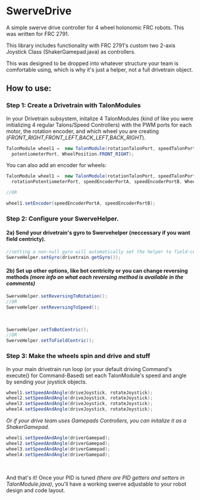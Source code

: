 # SwerveDrive

A simple swerve drive controller for 4 wheel holonomic FRC robots. This was written for FRC 2791. 

This library includes functionality with FRC 2791's custom two 2-axis Joystick Class (ShakerGamepad.java) as controllers.

This was designed to be dropped into whatever structure your team is comfortable using, which is why it's just a helper, not a full drivetrain object. 


## How to use:


### Step 1: Create a Drivetrain with TalonModules

In your Drivetrain subsystem, initalize 4 TalonModules (kind of like you were initializing 4 regular Talons/Speed Controllers) with the PWM ports for each motor, the rotation encoder, and which wheel you are creating (<i>FRONT_RIGHT,FRONT_LEFT,BACK_LEFT,BACK_RIGHT</i>). 

```java
TalonModule wheel1 =  new TalonModule(rotationTalonPort, speedTalonPort,
  potentiometerPort, WheelPosition.FRONT_RIGHT);
```

You can also add an encoder for wheels:

```java
TalonModule wheel1 =  new TalonModule(rotationTalonPort, speedTalonPort, 
  rotationPotentiometerPort, speedEncoderPortA, speedEncoderPortB, WheelPosition.FRONT_RIGHT);

//OR

wheel1.setEncoder(speedEncoderPortA, speedEncoderPortB);
```


### Step 2: Configure your SwerveHelper.

#### 2a) Send your drivetrain's gyro to Swervehelper (neccessary if you want field centricty).</br>

```java
//setting a non-null gyro will automatically set the helper to field-centric)
SwerveHelper.setGyro(drivetrain.getGyro());
```

#### 2b) Set up other options, like bot centricity or you can change reversing methods <i>(more info on what each reversing method is available in the comments)</i>

```java
SwerveHelper.setReversingToRotation();
//OR
SwerveHelper.setReversingToSpeed();
```

</br>

```java
SwerveHelper.setToBotCentric();
//OR
SwerveHelper.setToFieldCentric();
```


### Step 3: Make the wheels spin and drive and stuff

In your main drivetrain run loop (or your default driving Command's execute() for Command-Based) set each TalonModule's speed and angle by sending your joystick objects. 


```java
wheel1.setSpeedAndAngle(driveJoystick, rotateJoystick); 
wheel2.setSpeedAndAngle(driveJoystick, rotateJoystick); 
wheel3.setSpeedAndAngle(driveJoystick, rotateJoystick); 
wheel4.setSpeedAndAngle(driveJoystick, rotateJoystick); 
```

<i>Or if your drive team uses Gamepads Controllers, you can initalize it as a ShakerGamepad.</i>

```java
wheel1.setSpeedAndAngle(driverGamepad); 
wheel2.setSpeedAndAngle(driverGamepad); 
wheel3.setSpeedAndAngle(driverGamepad); 
wheel4.setSpeedAndAngle(driverGamepad); 
```
</br>

And that's it! Once your PID is tuned <i>(there are PID getters and setters in TalonModule.java)</i>, you'll have a working swerve adjustable to your robot design and code layout.

